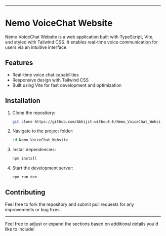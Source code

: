 
---

# Nemo VoiceChat Website

Nemo VoiceChat Website is a web application built with TypeScript, Vite, and styled with Tailwind CSS. It enables real-time voice communication for users via an intuitive interface.

## Features
- Real-time voice chat capabilities
- Responsive design with Tailwind CSS
- Built using Vite for fast development and optimization

## Installation

1. Clone the repository:
   ```bash
   git clone https://github.com/Abhijit-without-h/Nemo_VoiceChat_Website.git
   ```
2. Navigate to the project folder:
   ```bash
   cd Nemo_VoiceChat_Website
   ```
3. Install dependencies:
   ```bash
   npm install
   ```
4. Start the development server:
   ```bash
   npm run dev
   ```

## Contributing

Feel free to fork the repository and submit pull requests for any improvements or bug fixes.

---

Feel free to adjust or expand the sections based on additional details you'd like to include!
